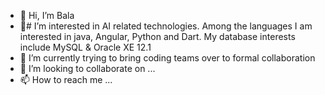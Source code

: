 - 👋 Hi, I’m Bala
- 👀# I’m interested in AI related technologies. Among the languages I am interested in java, Angular, Python and Dart. My database interests include MySQL & Oracle XE 12.1
- 🌱 I’m currently trying to bring coding teams over to formal collaboration
- 💞️ I’m looking to collaborate on ...
- 📫 How to reach me ...

<!---
gbsasia/gbsasia is a ✨ special ✨ repository because its `README.md` (this file) appears on your GitHub profile.
You can click the Preview link to take a look at your changes.
--->
